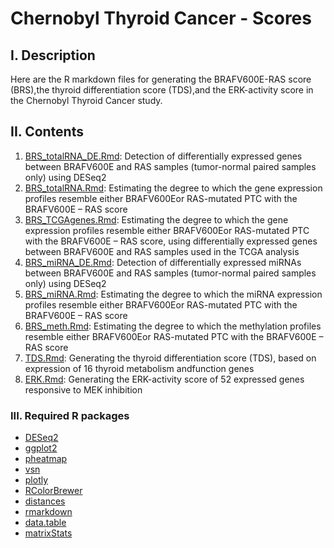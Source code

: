 # Chernobyl Thyroid Cancer - Scores
## I. Description
Here are the R markdown files for generating the BRAFV600E-RAS score (BRS),the thyroid differentiation score (TDS),and the ERK-activity score in the Chernobyl Thyroid Cancer study.
## II. Contents
1) [BRS_totalRNA_DE.Rmd](https://github.com/NCI-CGR/ChernobylThyroidCancer-Scores/blob/main/BRS_totalRNA_DE.Rmd): Detection of differentially expressed genes between BRAFV600E and RAS samples (tumor-normal paired samples only) using DESeq2 
2) [BRS_totalRNA.Rmd](https://github.com/NCI-CGR/ChernobylThyroidCancer-Scores/blob/main/BRS_totalRNA.Rmd): Estimating the degree to which the gene expression profiles resemble either BRAFV600Eor RAS-mutated PTC with the BRAFV600E – RAS score 
3) [BRS_TCGAgenes.Rmd](https://github.com/NCI-CGR/ChernobylThyroidCancer-Scores/blob/main/BRS_TCGAgenes.Rmd): Estimating the degree to which the gene expression profiles resemble either BRAFV600Eor RAS-mutated PTC with the BRAFV600E – RAS score, using differentially expressed genes between BRAFV600E and RAS samples used in the TCGA analysis 
4) [BRS_miRNA_DE.Rmd](https://github.com/NCI-CGR/ChernobylThyroidCancer-Scores/blob/main/BRS_miRNA_DE.Rmd): Detection of differentially expressed miRNAs between BRAFV600E and RAS samples (tumor-normal paired samples only) using DESeq2 
5) [BRS_miRNA.Rmd](https://github.com/NCI-CGR/ChernobylThyroidCancer-Scores/blob/main/BRS_miRNA.Rmd): Estimating the degree to which the miRNA expression profiles resemble either BRAFV600Eor RAS-mutated PTC with the BRAFV600E – RAS score 
6) [BRS_meth.Rmd](https://github.com/NCI-CGR/ChernobylThyroidCancer-Scores/blob/main/BRS_meth.Rmd): Estimating the degree to which the methylation profiles resemble either BRAFV600Eor RAS-mutated PTC with the BRAFV600E – RAS score 
7) [TDS.Rmd](https://github.com/NCI-CGR/ChernobylThyroidCancer-Scores/blob/main/TDS.Rmd): Generating the thyroid differentiation score (TDS), based on expression of 16 thyroid metabolism andfunction genes
8) [ERK.Rmd](https://github.com/NCI-CGR/ChernobylThyroidCancer-Scores/blob/main/ERK.Rmd): Generating the ERK-activity score of 52 expressed genes responsive to MEK inhibition
### III. Required R packages
* [DESeq2](https://bioconductor.org/packages/release/bioc/html/DESeq2.html)
* [ggplot2](https://cran.r-project.org/web/packages/ggplot2/index.html)
* [pheatmap](https://cran.r-project.org/web/packages/pheatmap/index.html)
* [vsn](https://www.bioconductor.org/packages/release/bioc/html/vsn.html)
* [plotly](https://cran.r-project.org/web/packages/plotly/index.html)
* [RColorBrewer](https://cran.r-project.org/web/packages/RColorBrewer/index.html)
* [distances](https://cran.r-project.org/web/packages/distances/index.html)
* [rmarkdown](https://cran.r-project.org/web/packages/rmarkdown/index.html)
* [data.table](https://cran.r-project.org/web/packages/data.table/index.html)
* [matrixStats](https://cran.rstudio.com/web/packages/matrixStats/index.html)
